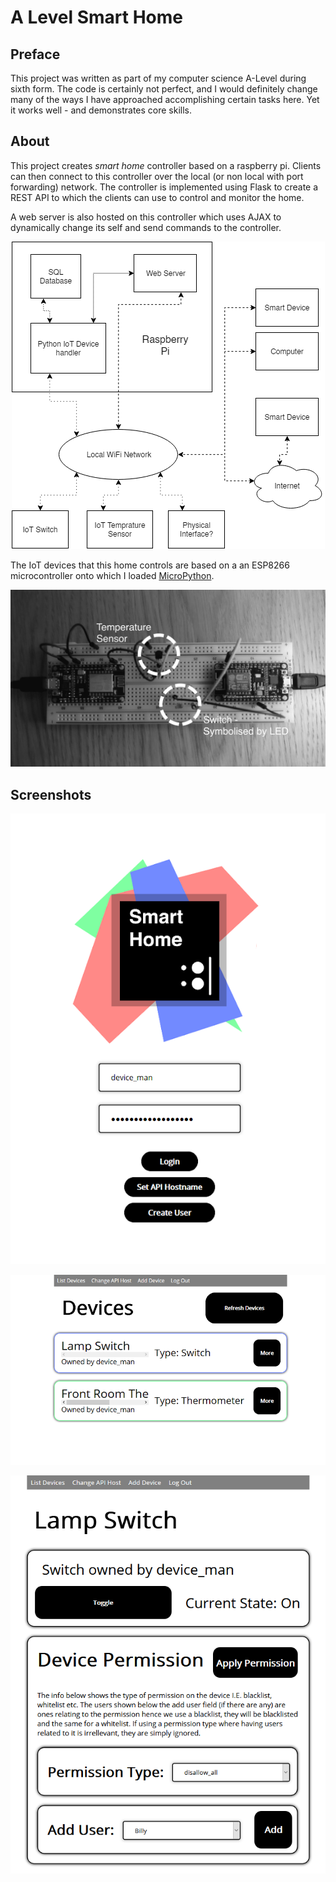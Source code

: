 # A Level Smart Home

## Preface

This project was written as part of my computer science A-Level during sixth form. The code is certainly not perfect, and I would definitely change many of the ways I have approached accomplishing certain tasks here. Yet it works well - and demonstrates core skills.

## About

This project creates _smart home_ controller based on a raspberry pi. Clients can then connect to this controller over the local (or non local with port forwarding) network. The controller is implemented using Flask to create a REST API to which the clients can use to control and monitor the home.

A web server is also hosted on this controller which uses AJAX to dynamically change its self and send commands to the controller.

<p align="center">
    <img src="documentation/readme_images/data_flow.png">
</p>

The IoT devices that this home controls are based on a an ESP8266 microcontroller onto which I loaded [MicroPython](https://micropython.org).

![The IoT devices](documentation/readme_images/iot_devices.png)

## Screenshots

<p align="center">
    <img src="documentation/readme_images/home.png">
</p>

<p align="center">
    <img src="documentation/readme_images/devices.png">
</p>

<p align="center">
    <img src="documentation/readme_images/inter.png">
</p>


